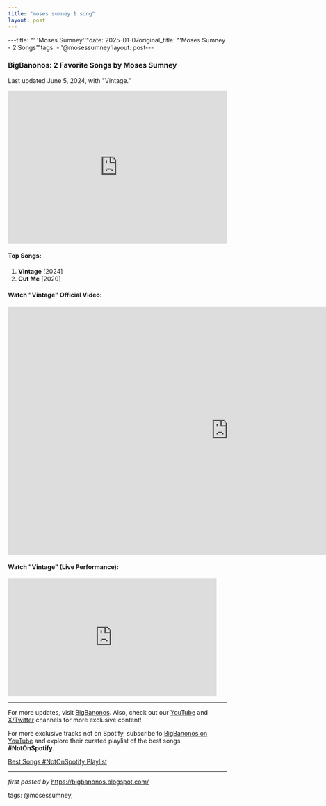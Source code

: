```yaml
---
title: "moses sumney 1 song"
layout: post
---
```

---title: "' 'Moses Sumney''"date: 2025-01-07original_title: "'Moses Sumney - 2 Songs'"tags:  - '@mosessumney'layout: post---<h3>BigBanonos: 2 Favorite Songs by Moses Sumney</h3><p>Last updated June 5, 2024, with "Vintage."</p> <iframe src="https://open.spotify.com/embed/playlist/2EyTLKE4kTd39XEje0dxVl?utm_source=generator" width="100%" height="352" frameBorder="0" allowfullscreen="" allow="autoplay; clipboard-write; encrypted-media; fullscreen; picture-in-picture" loading="lazy"></iframe> <h4>Top Songs:</h4><ol> <li><strong>Vintage</strong> [2024]</li> <li><strong>Cut Me</strong> [2020]</li></ol> <h4>Watch "Vintage" Official Video:</h4><iframe width="1013" height="570" src="https://www.youtube.com/embed/CQdFOdyTGgc" title="Moses Sumney - Vintage [Official Video]" frameborder="0" allow="accelerometer; autoplay; clipboard-write; encrypted-media; gyroscope; picture-in-picture; web-share" referrerpolicy="strict-origin-when-cross-origin" allowfullscreen></iframe> <h4>Watch "Vintage" (Live Performance):</h4><iframe allowfullscreen="" frameborder="0" height="270" src="https://www.youtube.com/embed/9GeAoj-nxLk" width="480"></iframe> <hr /><p>For more updates, visit <a href="https://bigbanonos.blogspot.com/" rel="noopener" target="_new">BigBanonos</a>. Also, check out our <a href="https://www.youtube.com/@BigBanonos" rel="noopener" target="_new">YouTube</a> and <a href="https://x.com/bigbanonos" rel="noopener" target="_new">X/Twitter</a> channels for more exclusive content!</p><!--Subscribe and Playlist Links--><div>    <p>For more exclusive tracks not on Spotify, subscribe to <a href="https://www.youtube.com/@BigBanonos" target="_blank">BigBanonos on YouTube</a> and explore their curated playlist of the best songs <strong>#NotOnSpotify</strong>.</p>    <p><a href="https://www.youtube.com/playlist?list=PLtuNtuTatqI0kFahUCbtbfenC_ET5O_tr" target="_blank">Best Songs #NotOnSpotify Playlist<br /></a></p></div><hr /><p><em>first posted by</em> <a href="https://bigbanonos.blogspot.com/" rel="noopener" target="_new">https://bigbanonos.blogspot.com/</a></p><p>tags: @mosessumney,</p>